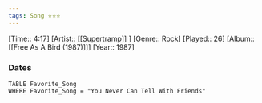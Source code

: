 ```yaml
---
tags: Song ⭐⭐⭐ 
---
```

[Time:: 4:17]
[Artist:: [[Supertramp]] ]
[Genre:: Rock]
[Played:: 26]
[Album:: [[Free As A Bird (1987)]]]
[Year:: 1987]
### Dates
````dataview
TABLE Favorite_Song
WHERE Favorite_Song = "You Never Can Tell With Friends"
````